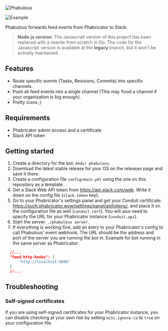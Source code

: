 ![Phabulous](http://i.imgur.com/0ezr6XZ.png)

![Example](http://i.imgur.com/Uv4nVJa.png)

Phabulous forwards feed events from Phabricator to Slack.

> **Node.js version:** The Javascript version of this project has been replaced
with a rewrite from scratch in Go. The code for the Javascript version is
available at the **legacy** branch, but it won't be actively maintained.

## Features

- Route specific events (Tasks, Revisions, Commits) into specific channels.
- Push all feed events into a single channel (This may flood a channel if your
  organization is big enough).
- Pretty icons ;)

## Requirements

- Phabricator admin access and a certificate
- Slack API token

## Getting started

1. Create a directory for the bot: `mkdir phabulous`.
2. Download the latest stable release for your OS on the releases page and
save it there.
3. Create a configuration file `config/main.yml` using the one on this
repository as a template.
4. Get a Slack Web API token from https://api.slack.com/web. Write it down on
the config file (`slack.token` key).
5. Go to your Phabricator's settings panel and get your Conduit certificate: https://such.phabricator.wow/settings/panel/apitokens/, and place it on the
configuration file as well (`conduit.cert`). You will also need to specify the
URL for your Phabricator instance (`conduit.api`).
6. Start the server: `./phabulous server`.
7. If everything is working fine, add an entry to your Phabricator's config to
call Phabulous' event webhook. The URL should be the address and port of the
server you are running the bot in. Example for bot running in the same server
as Phabricator:

```json
  //...
  "feed.http-hooks": [
      "http://localhost:8086"
  ]
  //...
```

## Troubleshooting

### Self-signed certificates

If you are using self-signed certificates for your Phabricator instance, you
can disable checking at your own risk by setting `misc.ignore-ca` to `true` on
your configuration file.
